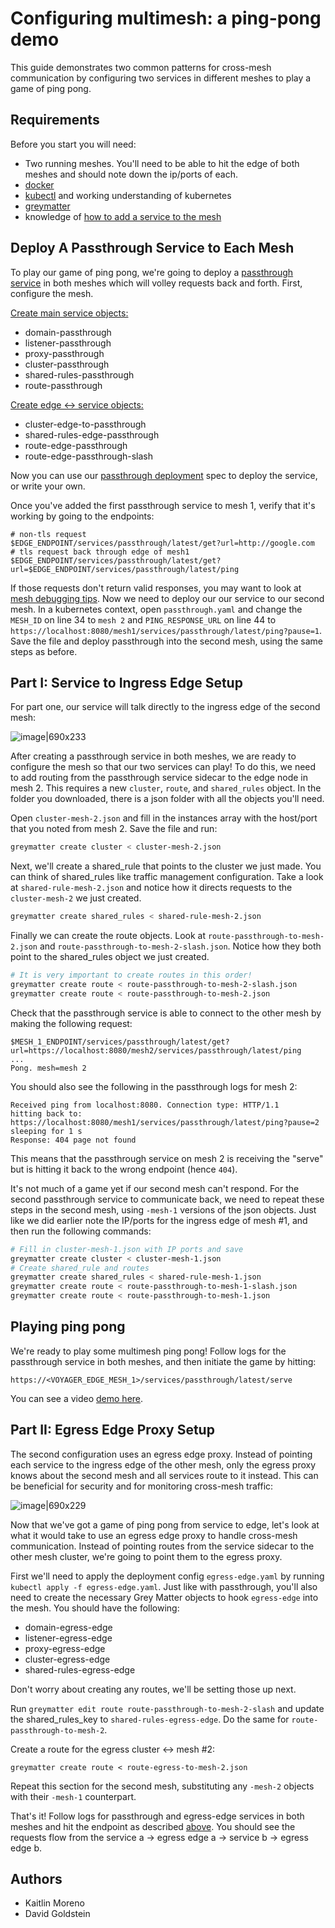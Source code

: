 # Configuring multimesh: a ping-pong demo

This guide demonstrates two common patterns for cross-mesh communication by configuring two services in different meshes to play a game of ping pong.

## Requirements

Before you start you will need:

- Two running meshes. You'll need to be able to hit the edge of both meshes and should note down the ip/ports of each.
- [docker](https://docs.docker.com/v17.09/engine/installation/)
- [kubectl](https://kubernetes.io/docs/tasks/tools/install-kubectl/) and working understanding of kubernetes
- [greymatter](https://nexus.production.deciphernow.com/#browse/browse:raw-hosted:greymatter%2Fgm-cli%2Fgreymatter-0.5.1.tar.gz)
- knowledge of [how to add a service to the mesh](LINK)

## Deploy A Passthrough Service to Each Mesh

To play our game of ping pong, we're going to deploy a [passthrough service](https://github.com/dgoldstein1/passthough-service) in both meshes which will volley requests back and forth. First, configure the mesh.

[Create main service objects:](LINK)

- domain-passthrough
- listener-passthrough
- proxy-passthrough
- cluster-passthrough
- shared-rules-passthrough
- route-passthrough

[Create edge <-> service objects:](LINK)

- cluster-edge-to-passthrough
- shared-rules-edge-passthrough
- route-edge-passthrough
- route-edge-passthrough-slash

Now you can use our [passthrough deployment](LINK) spec to deploy the service, or write your own.

Once you've added the first passthrough service to mesh 1, verify that it's working by going to the endpoints:

```
# non-tls request
$EDGE_ENDPOINT/services/passthrough/latest/get?url=http://google.com
# tls request back through edge of mesh1
$EDGE_ENDPOINT/services/passthrough/latest/get?url=$EDGE_ENDPOINT/services/passthrough/latest/ping
```

If those requests don't return valid responses, you may want to look at [mesh debugging tips](https://notes.deciphernow.com/t/mesh-debugging-tips/751). Now we need to deploy our our service to our second mesh. In a kubernetes context, open `passthrough.yaml` and change the `MESH_ID` on line 34 to `mesh 2` and `PING_RESPONSE_URL` on line 44 to `https://localhost:8080/mesh1/services/passthrough/latest/ping?pause=1`. Save the file and deploy passthrough into the second mesh, using the same steps as before.

## Part I: Service to Ingress Edge Setup

For part one, our service will talk directly to the ingress edge of the second mesh:

![image|690x233](https://user-images.githubusercontent.com/5482080/65241124-d8ecaf00-dab0-11e9-97d3-d0159f096091.png)

After creating a passthrough service in both meshes, we are ready to configure the mesh so that our two services can play! To do this, we need to add routing from the passthrough service sidecar to the edge node in mesh 2. This requires a new `cluster`, `route`, and `shared_rules` object. In the folder you downloaded, there is a json folder with all the objects you'll need.

Open `cluster-mesh-2.json` and fill in the instances array with the host/port that you noted from mesh 2. Save the file and run:

```sh
greymatter create cluster < cluster-mesh-2.json
```

Next, we'll create a shared_rule that points to the cluster we just made. You can think of shared_rules like traffic management configuration. Take a look at `shared-rule-mesh-2.json` and notice how it directs requests to the `cluster-mesh-2` we just created.

```sh
greymatter create shared_rules < shared-rule-mesh-2.json
```

Finally we can create the route objects. Look at `route-passthrough-to-mesh-2.json` and `route-passthrough-to-mesh-2-slash.json`. Notice how they both point to the shared_rules object we just created.

```sh
# It is very important to create routes in this order!
greymatter create route < route-passthrough-to-mesh-2-slash.json
greymatter create route < route-passthrough-to-mesh-2.json
```

Check that the passthrough service is able to connect to the other mesh by making the following request:

```
$MESH_1_ENDPOINT/services/passthrough/latest/get?url=https://localhost:8080/mesh2/services/passthrough/latest/ping
...
Pong. mesh=mesh 2
```

You should also see the following in the passthrough logs for mesh 2:

```
Received ping from localhost:8080. Connection type: HTTP/1.1
hitting back to: https://localhost:8080/mesh1/services/passthrough/latest/ping?pause=2
sleeping for 1 s
Response: 404 page not found
```

This means that the passthrough service on mesh 2 is receiving the "serve" but is hitting it back to the wrong endpoint (hence `404`).

It's not much of a game yet if our second mesh can't respond. For the second passthrough service to communicate back, we need to repeat these steps in the second mesh, using `-mesh-1` versions of the json objects. Just like we did earlier note the IP/ports for the ingress edge of mesh #1, and then run the following commands:

```sh
# Fill in cluster-mesh-1.json with IP ports and save
greymatter create cluster < cluster-mesh-1.json
# Create shared_rule and routes
greymatter create shared_rules < shared-rule-mesh-1.json
greymatter create route < route-passthrough-to-mesh-1-slash.json
greymatter create route < route-passthrough-to-mesh-1.json
```

## Playing ping pong

We're ready to play some multimesh ping pong! Follow logs for the passthrough service in both meshes, and then initiate the game by hitting:

`https://<VOYAGER_EDGE_MESH_1>/services/passthrough/latest/serve`

You can see a video [demo here](https://drive.google.com/file/d/1p6Ww_NfEmyslCvWYJq2DSyW69Zq62G7m/view?usp=sharing).

## Part II: Egress Edge Proxy Setup

The second configuration uses an egress edge proxy. Instead of pointing each service to the ingress edge of the other mesh, only the egress proxy knows about the second mesh and all services route to it instead. This can be beneficial for security and for monitoring cross-mesh traffic:

![image|690x229](https://user-images.githubusercontent.com/5482080/65241040-9e831200-dab0-11e9-9752-851ae951b6c9.png)

Now that we've got a game of ping pong from service to edge, let's look at what it would take to use an egress edge proxy to handle cross-mesh communication. Instead of pointing routes from the service sidecar to the other mesh cluster, we're going to point them to the egress proxy.

First we'll need to apply the deployment config `egress-edge.yaml` by running `kubectl apply -f egress-edge.yaml`. Just like with passthrough, you'll also need to create the necessary Grey Matter objects to hook `egress-edge` into the mesh. You should have the following:

- domain-egress-edge
- listener-egress-edge
- proxy-egress-edge
- cluster-egress-edge
- shared-rules-egress-edge

Don't worry about creating any routes, we'll be setting those up next.

Run `greymatter edit route route-passthrough-to-mesh-2-slash` and update the shared_rules_key to `shared-rules-egress-edge`. Do the same for `route-passthrough-to-mesh-2`.

Create a route for the egress cluster <-> mesh #2:

```
greymatter create route < route-egress-to-mesh-2.json
```

Repeat this section for the second mesh, substituting any `-mesh-2` objects with their `-mesh-1` counterpart.

That's it! Follow logs for passthrough and egress-edge services in both meshes and hit the endpoint as described [above](#playing-ping-pong). You should see the requests flow from the service a -> egress edge a -> service b -> egress edge b.

## Authors

- Kaitlin Moreno
- David Goldstein
